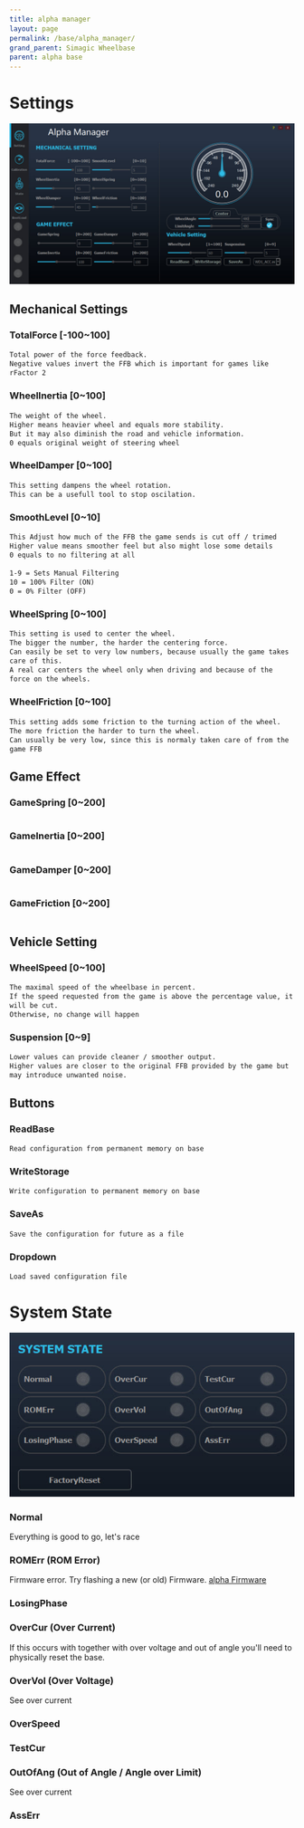 ```yaml
---
title: alpha manager
layout: page
permalink: /base/alpha_manager/
grand_parent: Simagic Wheelbase
parent: alpha base
---
```

# Settings
<img src="/assets/images/alpha_manager_setting.jpg" alt="Alpha Manager"/>


## Mechanical Settings
### TotalForce [-100~100]
```
Total power of the force feedback.
Negative values invert the FFB which is important for games like rFactor 2
```

### WheelInertia [0~100]
```
The weight of the wheel.
Higher means heavier wheel and equals more stability.
But it may also diminish the road and vehicle information.
0 equals original weight of steering wheel
```

### WheelDamper [0~100]
```
This setting dampens the wheel rotation.
This can be a usefull tool to stop oscilation.
```

### SmoothLevel [0~10]
```
This Adjust how much of the FFB the game sends is cut off / trimed
Higher value means smoother feel but also might lose some details
0 equals to no filtering at all

1-9 = Sets Manual Filtering
10 = 100% Filter (ON)
0 = 0% Filter (OFF)
```
### WheelSpring [0~100]
```
This setting is used to center the wheel.
The bigger the number, the harder the centering force.
Can easily be set to very low numbers, because usually the game takes care of this.
A real car centers the wheel only when driving and because of the force on the wheels.
```
### WheelFriction [0~100]
```
This setting adds some friction to the turning action of the wheel.
The more friction the harder to turn the wheel.
Can usually be very low, since this is normaly taken care of from the game FFB
```

## Game Effect
### GameSpring [0~200]
```
```
### GameInertia [0~200]
```
```
### GameDamper [0~200]
```
```
### GameFriction [0~200]
```
```

## Vehicle Setting
### WheelSpeed [0~100]
```
The maximal speed of the wheelbase in percent.
If the speed requested from the game is above the percentage value, it will be cut.
Otherwise, no change will happen
```
### Suspension [0~9]
```
Lower values can provide cleaner / smoother output.
Higher values are closer to the original FFB provided by the game but may introduce unwanted noise.
```

## Buttons
### ReadBase
```
Read configuration from permanent memory on base
```  
### WriteStorage
```
Write configuration to permanent memory on base
```  
### SaveAs
```
Save the configuration for future as a file
```  
### Dropdown
```
Load saved configuration file
```  


# System State

<img src="/assets/images/alpha_manager_system_state.jpg" alt="Alpha Manager System States"/>

### Normal
Everything is good to go, let's race
### ROMErr (ROM Error)
Firmware error.
Try flashing a new (or old) Firmware.
[alpha Firmware](/base/alpha_firmware/)
### LosingPhase
### OverCur (Over Current)
If this occurs with together with over voltage and out of angle you'll need to physically reset the base.
### OverVol (Over Voltage)
See over current
### OverSpeed
### TestCur
### OutOfAng (Out of Angle / Angle over Limit)
See over current
### AssErr